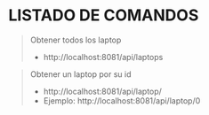 # LISTADO DE COMANDOS


> Obtener todos los laptop
> * http://localhost:8081/api/laptops

> Obtener un laptop por su id
> * http://localhost:8081/api/laptop/<id>
> * Ejemplo: http://localhost:8081/api/laptop/0

 